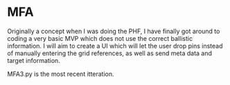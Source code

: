 # MFA

Originally a concept when I was doing the PHF, I have finally got around to coding a very basic MVP which does not use the correct ballistic information.
I will aim to create a UI which will let the user drop pins instead of manually entering the grid references, as well as send meta data and target information.

MFA3.py is the most recent itteration.
